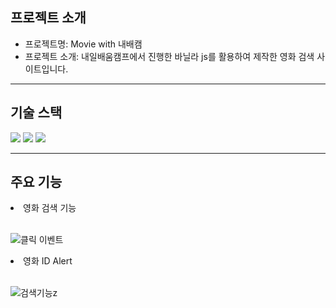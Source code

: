 <h2>프로젝트 소개</h2>
<ul>
  <li>프로젝트명: Movie with 내배캠</li>
  <li>프로젝트 소개: 내일배움캠프에서 진행한 바닐라 js를 활용하여 제작한 영화 검색 사이트입니다.</li>
</ul>
<hr>
<h2>기술 스택</h2>
<div style="margin: ; text-align: left;" "text-align: left;"> 
          <img src="https://img.shields.io/badge/CSS3-1572B6?style=for-the-badge&logo=CSS3&logoColor=white">
          <img src="https://img.shields.io/badge/HTML5-E34F26?style=for-the-badge&logo=HTML5&logoColor=white">
          <img src="https://img.shields.io/badge/Javascript-F7DF1E?style=for-the-badge&logo=Javascript&logoColor=white">
          </div>
    </div>
<hr>
<h2>주요 기능</h2>
<div>
  <li>영화 검색 기능</li>
  <br/>
  
  ![클릭 이벤트](https://github.com/hb9901/MovieAPP-JavaScript/assets/50387658/1dfbab36-9808-41e6-b9d6-bbfc34b712b1)

  <li>영화 ID Alert</li>
  <br/>

![검색기능](https://github.com/hb9901/MovieAPP-JavaScript/assets/50387658/adeaa857-f6b0-480b-8382-d4e24ee3ddae)z

</div>
